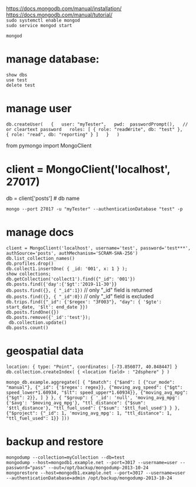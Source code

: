 https://docs.mongodb.com/manual/installation/  
https://docs.mongodb.com/manual/tutorial/  
`sudo systemctl enable mongod`  
`sudo service mongod start`  

`mongod`  

# manage database:
`show dbs`  
`use test`  
`delete test`  

# manage user
`db.createUser(  
  {  
    user: "myTester",  
    pwd:  passwordPrompt(),   // or cleartext password  
    roles: [ { role: "readWrite", db: "test" },  
             { role: "read", db: "reporting" } ]  
  }  
)`  

from pymongo import MongoClient

# client = MongoClient('localhost', 27017)

db = client['posts'] # db name

`mongo --port 27017 -u "myTester" --authenticationDatabase "test" -p`  

# manage docs
`client = MongoClient('localhost',
                 username='test',
                 password='test***',
                 authSource='posts',
                 authMechanism='SCRAM-SHA-256')`  
`db.list_collection_names()`  
`db.profiles.drop()`  
`db.collect1.insertOne( { _id: '001', x: 1 } );`  
`show collections;`  
`db.getCollection('collect1').find({"_id": '001'})`  
`db.posts.find({'day':{'$gt':'2019-11-30'}}`  
`db.posts.find({}, { "_id":1})`  // only "_id" field is returned 
`db.posts.find({}, { "_id":0})`  // only "_id" field is excluded 
`db.trips.find({"_id": {'$regex': "3F003"},
                                      "day": {
                                        '$gte': start_date,
                                        '$lt': end_date
                                      }})`  
`db.posts.findOne({})`  
`db.posts.remove({'_id':'test'});`  
` db.collection.update()`  
`db.posts.count()`  

# geospatial data
`location: {
      type: "Point",
      coordinates: [-73.856077, 40.848447]
}`  
`db.collection.createIndex( { <location field> : "2dsphere" } )`  


`
    mongo_db.example.aggregate([
        {
            "$match":
                {"$and":
                    [
                        {"cur_mode": "manual"},
                        {"_id": {'$regex': regex}},
                        {"moving_avg_speed": {"$gt": speed_lower*1.60934, "$lt": speed_upper*1.60934}},
                        {"moving_avg_mpg": {"$gt": 2}},
                    ]
                }
        },
        {
            "$group": {
                '_id': 'null',
                'moving_avg_mpg': {'$avg': '$moving_avg_mpg'},
                "ttl_distance": {"$sum": '$ttl_distance'},
                "ttl_fuel_used": {"$sum": '$ttl_fuel_used'}
            }
        },
        {"$project": {"_id": 1, 'moving_avg_mpg': 1, "ttl_distance": 1, "ttl_fuel_used": 1}}
    ]))
`  


# backup and restore
`mongodump --collection=myCollection --db=test`  
`mongodump --host=mongodb1.example.net --port=3017 --username=user --password="pass" --out=/opt/backup/mongodump-2013-10-24`  
`mongorestore --host=mongodb1.example.net --port=3017 --username=user  --authenticationDatabase=admin /opt/backup/mongodump-2013-10-24`  